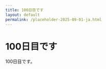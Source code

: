 ```yaml
---
title: 100日目です
layout: default
permalink: /placeholder-2025-09-01-ja.html
---
```


# 100日目です

100日目です。